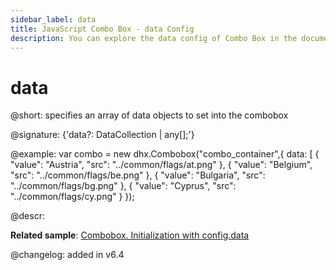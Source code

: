 ```yaml
---
sidebar_label: data
title: JavaScript Combo Box - data Config 
description: You can explore the data config of Combo Box in the documentation of the DHTMLX JavaScript UI library. Browse developer guides and API reference, try out code examples and live demos, and download a free 30-day evaluation version of DHTMLX Suite 7.
---
```


# data

@short: specifies an array of data objects to set into the combobox

@signature: {'data?: DataCollection<any> | any[];'}

@example:
var combo = new dhx.Combobox("combo_container",{
    data: [
		{
			"value": "Austria",
			"src": "../common/flags/at.png"
		},
		{
			"value": "Belgium",
			"src": "../common/flags/be.png"
		},
		{
			"value": "Bulgaria",
			"src": "../common/flags/bg.png"
		},
		{
			"value": "Cyprus",
			"src": "../common/flags/cy.png"
		}
});

@descr: 

**Related sample**: [Combobox. Initialization with config.data](https://snippet.dhtmlx.com/8bsb9dji)

@changelog: added in v6.4

[comment]: # (@related: combobox/how_to_start.md#initialize-combobox)
